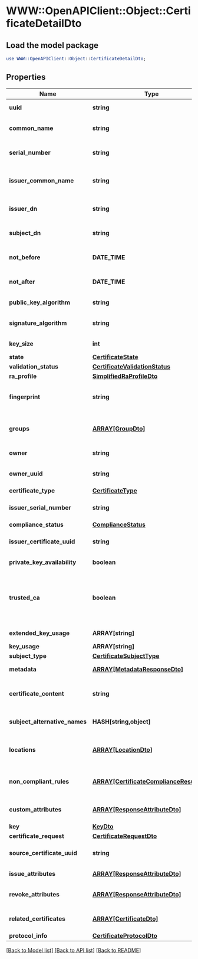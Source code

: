 # WWW::OpenAPIClient::Object::CertificateDetailDto

## Load the model package
```perl
use WWW::OpenAPIClient::Object::CertificateDetailDto;
```

## Properties
Name | Type | Description | Notes
------------ | ------------- | ------------- | -------------
**uuid** | **string** | UUID of the Certificate | 
**common_name** | **string** | Certificate common name | 
**serial_number** | **string** | Certificate serial number | [optional] 
**issuer_common_name** | **string** | Certificate issuer common name | [optional] 
**issuer_dn** | **string** | Issuer DN of the Certificate | [optional] 
**subject_dn** | **string** | Subject DN of the Certificate | 
**not_before** | **DATE_TIME** | Certificate validity start date | [optional] 
**not_after** | **DATE_TIME** | Certificate expiration date | [optional] 
**public_key_algorithm** | **string** | Public key algorithm | 
**signature_algorithm** | **string** | Certificate signature algorithm | 
**key_size** | **int** | Certificate key size | 
**state** | [**CertificateState**](CertificateState.md) |  | 
**validation_status** | [**CertificateValidationStatus**](CertificateValidationStatus.md) |  | 
**ra_profile** | [**SimplifiedRaProfileDto**](SimplifiedRaProfileDto.md) |  | [optional] 
**fingerprint** | **string** | SHA256 fingerprint of the Certificate | [optional] 
**groups** | [**ARRAY[GroupDto]**](GroupDto.md) | Groups associated to the Certificate | [optional] 
**owner** | **string** | Certificate Owner | [optional] 
**owner_uuid** | **string** | Certificate Owner UUID | [optional] 
**certificate_type** | [**CertificateType**](CertificateType.md) |  | [optional] 
**issuer_serial_number** | **string** | Serial number of the issuer | [optional] 
**compliance_status** | [**ComplianceStatus**](ComplianceStatus.md) |  | [optional] 
**issuer_certificate_uuid** | **string** | UUID of the issuer certificate | [optional] 
**private_key_availability** | **boolean** | Private Key Availability | 
**trusted_ca** | **boolean** | Indicator whether CA is marked as trusted, set to null if certificate is not CA | 
**extended_key_usage** | **ARRAY[string]** | Extended key usages | [optional] 
**key_usage** | **ARRAY[string]** | Key usages | 
**subject_type** | [**CertificateSubjectType**](CertificateSubjectType.md) |  | 
**metadata** | [**ARRAY[MetadataResponseDto]**](MetadataResponseDto.md) | Certificate metadata | [optional] 
**certificate_content** | **string** | Base64 encoded Certificate content | 
**subject_alternative_names** | **HASH[string,object]** | Subject alternative names | [optional] 
**locations** | [**ARRAY[LocationDto]**](LocationDto.md) | Locations associated to the Certificate | [optional] 
**non_compliant_rules** | [**ARRAY[CertificateComplianceResultDto]**](CertificateComplianceResultDto.md) | Certificate compliance check result | [optional] 
**custom_attributes** | [**ARRAY[ResponseAttributeDto]**](ResponseAttributeDto.md) | List of Custom Attributes | [optional] 
**key** | [**KeyDto**](KeyDto.md) |  | [optional] 
**certificate_request** | [**CertificateRequestDto**](CertificateRequestDto.md) |  | [optional] 
**source_certificate_uuid** | **string** | Source certificate UUID | [optional] 
**issue_attributes** | [**ARRAY[ResponseAttributeDto]**](ResponseAttributeDto.md) | List of issue attributes | [optional] 
**revoke_attributes** | [**ARRAY[ResponseAttributeDto]**](ResponseAttributeDto.md) | List of revoke attributes | [optional] 
**related_certificates** | [**ARRAY[CertificateDto]**](CertificateDto.md) | List of related certificates | [optional] 
**protocol_info** | [**CertificateProtocolDto**](CertificateProtocolDto.md) |  | [optional] 

[[Back to Model list]](../README.md#documentation-for-models) [[Back to API list]](../README.md#documentation-for-api-endpoints) [[Back to README]](../README.md)


